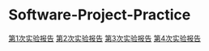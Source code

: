# Software-Project-Practice
 
[第1次实验报告](https://github.com/qingtongGT/Software-Project-Practice/blob/main/Project%20E1.md)
[第2次实验报告](https://github.com/qingtongGT/Software-Project-Practice/blob/main/Project%20E2.md)
[第3次实验报告](https://github.com/qingtongGT/Software-Project-Practice/blob/main/Project%20E3.md)
[第4次实验报告](https://github.com/qingtongGT/Software-Project-Practice/blob/main/Project%20E4.md)
